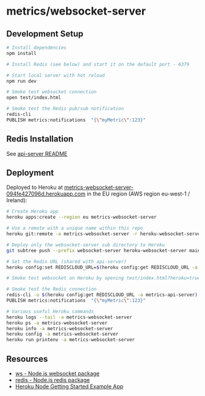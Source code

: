 # metrics/websocket-server

## Development Setup

```sh
# Install dependencies
npm install

# Install Redis (see below) and start it on the default port - 6379

# Start local server with hot reload
npm run dev

# Smoke test websocket connection
open test/index.html

# Smoke test the Redis pub/sub notification
redis-cli
PUBLISH metrics:notifications  "{\"myMetric\":123}"
```

## Redis Installation

See [api-server README](../api-server/README.md)

## Deployment

Deployed to Heroku at [metrics-websocket-server-094fe427096d.herokuapp.com](https://metrics-websocket-server-094fe427096d.herokuapp.com) in the EU region (AWS region eu-west-1 / Ireland):

```sh
# Create Heroku app
heroku apps:create --region eu metrics-websocket-server

# Use a remote with a unique name within this repo
heroku git:remote -a metrics-websocket-server -r heroku-websocket-server

# Deploy only the websocket-server sub directory to Heroku
git subtree push --prefix websocket-server heroku-websocket-server main

# Set the Redis URL (shared with api-server)
heroku config:set REDISCLOUD_URL=$(heroku config:get REDISCLOUD_URL -a metrics-api-server) -a metrics-websocket-server

# Smoke test websocket on Heroku by opening test/index.html?heroku=true in your browser

# Smoke test the Redis connection
redis-cli -u $(heroku config:get REDISCLOUD_URL -a metrics-api-server)
PUBLISH metrics:notifications  "{\"myMetric\":123}"

# Various useful Heroku commands
heroku logs --tail -a metrics-websocket-server
heroku ps -a metrics-websocket-server
heroku info -a metrics-websocket-server
heroku config -a metrics-websocket-server
heroku run printenv -a metrics-websocket-server
```

## Resources

* [ws - Node.js websocket package](https://github.com/websockets/ws)
* [redis - Node.js redis package](https://github.com/redis/node-redis)
* [Heroku Node Getting Started Example App](https://github.com/heroku/node-js-getting-started)

